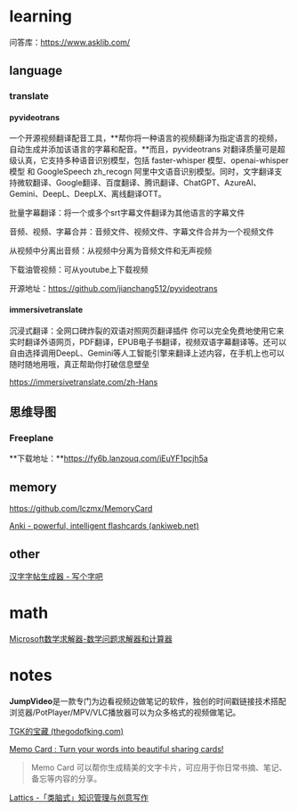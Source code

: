 # learning

问答库：https://www.asklib.com/

## language

### translate

#### pyvideotrans

一个开源视频翻译配音工具，**帮你将一种语言的视频翻译为指定语言的视频，自动生成并添加该语言的字幕和配音。**而且，pyvideotrans 对翻译质量可是超级认真，它支持多种语音识别模型，包括 faster-whisper 模型、openai-whisper 模型 和 GoogleSpeech zh_recogn 阿里中文语音识别模型。同时，文字翻译支持微软翻译、Google翻译、百度翻译、腾讯翻译、ChatGPT、AzureAI、Gemini、DeepL、DeepLX、离线翻译OTT。

批量字幕翻译：将一个或多个srt字幕文件翻译为其他语言的字幕文件

音频、视频、字幕合并：音频文件、视频文件、字幕文件合并为一个视频文件

从视频中分离出音频：从视频中分离为音频文件和无声视频

下载油管视频：可从youtube上下载视频

开源地址：https://github.com/jianchang512/pyvideotrans

#### immersivetranslate

沉浸式翻译：全网口碑炸裂的双语对照网页翻译插件
你可以完全免费地使用它来实时翻译外语网页，PDF翻译，EPUB电子书翻译，视频双语字幕翻译等。还可以自由选择调用DeepL、Gemini等人工智能引擎来翻译上述内容，在手机上也可以随时随地用哦，真正帮助你打破信息壁垒

https://immersivetranslate.com/zh-Hans

## 思维导图

### Freeplane

**下载地址：**https://fy6b.lanzouq.com/iEuYF1pcjh5a

## memory

https://github.com/lczmx/MemoryCard 

[Anki - powerful, intelligent flashcards (ankiweb.net)](https://apps.ankiweb.net/)



## other

[汉字字帖生成器 - 写个字吧](https://xgzb.top/han)



# math

[Microsoft数学求解器-数学问题求解器和计算器](https://mathsolver.microsoft.com/zh)

# notes

**JumpVideo**是一款专门为边看视频边做笔记的软件，独创的时间戳链接技术搭配浏览器/PotPlayer/MPV/VLC播放器可以为众多格式的视频做笔记。

[TGK的宝藏 (thegodofking.com)](https://thegodofking.com/)

[Memo Card : Turn your words into beautiful sharing cards!](https://www.memocard.net/)

> Memo Card 可以帮你生成精美的文字卡片，可应用于你日常书摘、笔记、备忘等内容的分享。

[Lattics -「类脑式」知识管理与创意写作](https://www.lattics.com/zh-CN)